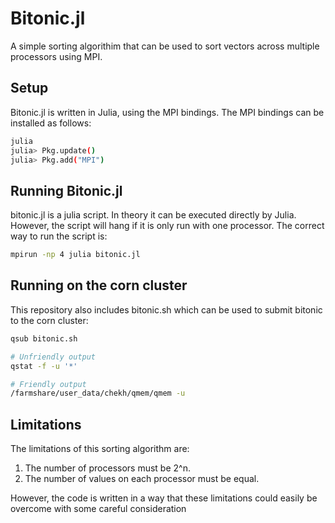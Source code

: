 # Bitonic.jl

A simple sorting algorithim that can be used to sort
vectors across multiple processors using MPI.

## Setup
Bitonic.jl is written in Julia, using the MPI bindings. The MPI 
bindings can be installed as follows:

```sh
julia
julia> Pkg.update()
julia> Pkg.add("MPI")
```


## Running Bitonic.jl

bitonic.jl is a julia script. In theory it can be executed directly by Julia.
However, the script will hang if it is only run with one processor. The correct
way to run the script is: 

```sh
mpirun -np 4 julia bitonic.jl
```

## Running on the corn cluster
This repository also includes bitonic.sh which can be used to
submit bitonic to the corn cluster:

```sh
qsub bitonic.sh

# Unfriendly output
qstat -f -u '*'

# Friendly output
/farmshare/user_data/chekh/qmem/qmem -u 
```

## Limitations
The limitations of this sorting algorithm are:
 1. The number of processors must be 2^n.
 2. The number of values on each processor must be equal.
 
However, the code is written in a way that these limitations could easily
be overcome with some careful consideration